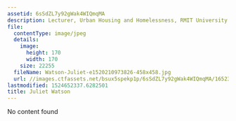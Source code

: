 ```yaml
---
assetid: 6sSdZL7y92gWak4WIQmqMA
description: Lecturer, Urban Housing and Homelessness, RMIT University
file:
  contentType: image/jpeg
  details:
    image:
      height: 170
      width: 170
    size: 22255
  fileName: Watson-Juliet-e1520210973826-458x458.jpg
  url: //images.ctfassets.net/bsux5spekp1p/6sSdZL7y92gWak4WIQmqMA/16523a59f148da2fc716b543bd69c65e/Watson-Juliet-e1520210973826-458x458.jpg
lastmodified: 1524652337.6282501
title: Juliet Watson
---
```

No content found